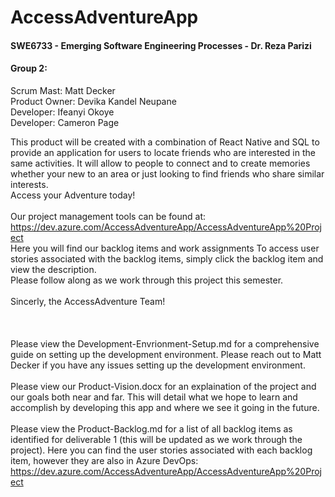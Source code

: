 # **AccessAdventureApp**
#### SWE6733 - Emerging Software Engineering Processes - Dr. Reza Parizi

#### **Group 2:**
Scrum Mast: Matt Decker  
Product Owner: Devika Kandel Neupane    
Developer: Ifeanyi Okoye   
Developer: Cameron Page  

This product will be created with a combination of React Native and SQL to provide an application for users to locate friends who are interested in the same activities. It will allow to people to connect and to create memories whether your new to an area or just looking to find friends who share similar interests.  
Access your Adventure today!  
<br>
Our project management tools can be found at: https://dev.azure.com/AccessAdventureApp/AccessAdventureApp%20Project  
Here you will find our backlog items and work assignments To access user stories associated with the backlog items, simply click the backlog item and view the description.  
Please follow along as we work through this project this semester.  
<br>
Sincerly, the AccessAdventure Team!  
<br>
<br>
<br>
Please view the Development-Envrionment-Setup.md for a comprehensive guide on setting up the development environment. Please reach out to Matt Decker if you have any issues setting up the development environment.  
<br>
Please view our Product-Vision.docx for an explaination of the project and our goals both near and far. This will detail what we hope to learn and accomplish by developing this app and where we see it going in the future.  
<br>
Please view the Product-Backlog.md for a list of all backlog items as identified for deliverable 1 (this will be updated as we work through the project). Here you can find the user stories associated with each backlog item, however they are also in Azure DevOps: https://dev.azure.com/AccessAdventureApp/AccessAdventureApp%20Project    
